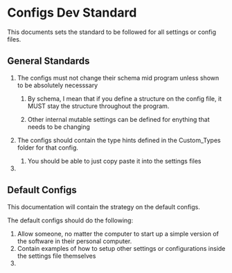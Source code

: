 # Configs Dev Standard

This documents sets the standard to be followed for all settings or config files.

## General Standards

1. The configs must not change their schema mid program unless shown to be absolutely necesssary
   
   1. By schema, I mean that if you define a structure on the config file, it MUST stay the structure throughout the program.
   
   2. Other internal mutable settings can be defined for enything that needs to be changing

2. The configs should contain the type hints defined in the Custom_Types folder for that config.
   
   1. You should be able to just copy paste it into the settings files

3. 

## Default Configs

This documentation will contain the strategy on the default configs.

The default configs should do the following:

1. Allow someone, no matter the computer to start up a simple version of the software in their personal computer.
2. Contain examples of how to setup other settings or configurations inside the settings file themselves
3. 